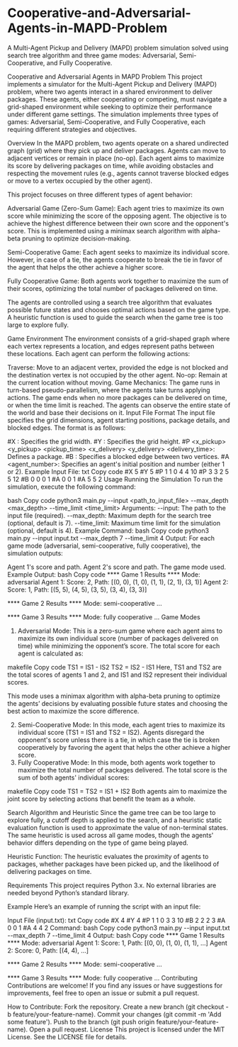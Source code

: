 # Cooperative-and-Adversarial-Agents-in-MAPD-Problem
A Multi-Agent Pickup and Delivery (MAPD) problem simulation solved using search tree algorithm and three game modes: Adversarial, Semi-Cooperative, and Fully Cooperative.


Cooperative and Adversarial Agents in MAPD Problem
This project implements a simulator for the Multi-Agent Pickup and Delivery (MAPD) problem, where two agents interact in a shared environment to deliver packages. These agents, either cooperating or competing, must navigate a grid-shaped environment while seeking to optimize their performance under different game settings. The simulation implements three types of games: Adversarial, Semi-Cooperative, and Fully Cooperative, each requiring different strategies and objectives.

Overview
In the MAPD problem, two agents operate on a shared undirected graph (grid) where they pick up and deliver packages. Agents can move to adjacent vertices or remain in place (no-op). Each agent aims to maximize its score by delivering packages on time, while avoiding obstacles and respecting the movement rules (e.g., agents cannot traverse blocked edges or move to a vertex occupied by the other agent).

This project focuses on three different types of agent behavior:

Adversarial Game (Zero-Sum Game): Each agent tries to maximize its own score while minimizing the score of the opposing agent. The objective is to achieve the highest difference between their own score and the opponent's score. This is implemented using a minimax search algorithm with alpha-beta pruning to optimize decision-making.

Semi-Cooperative Game: Each agent seeks to maximize its individual score. However, in case of a tie, the agents cooperate to break the tie in favor of the agent that helps the other achieve a higher score.

Fully Cooperative Game: Both agents work together to maximize the sum of their scores, optimizing the total number of packages delivered on time.

The agents are controlled using a search tree algorithm that evaluates possible future states and chooses optimal actions based on the game type. A heuristic function is used to guide the search when the game tree is too large to explore fully.

Game Environment
The environment consists of a grid-shaped graph where each vertex represents a location, and edges represent paths between these locations. Each agent can perform the following actions:

Traverse: Move to an adjacent vertex, provided the edge is not blocked and the destination vertex is not occupied by the other agent.
No-op: Remain at the current location without moving.
Game Mechanics:
The game runs in turn-based pseudo-parallelism, where the agents take turns applying actions.
The game ends when no more packages can be delivered on time, or when the time limit is reached.
The agents can observe the entire state of the world and base their decisions on it.
Input File Format
The input file specifies the grid dimensions, agent starting positions, package details, and blocked edges. The format is as follows:

#X <value>: Specifies the grid width.
#Y <value>: Specifies the grid height.
#P <x_pickup> <y_pickup> <pickup_time> <x_delivery> <y_delivery> <delivery_time>: Defines a package.
#B <x1> <y1> <x2> <y2>: Specifies a blocked edge between two vertices.
#A <x> <y> <agent_number>: Specifies an agent's initial position and number (either 1 or 2).
Example Input File:
txt
Copy code
#X 5
#Y 5
#P 1 1 0 4 4 10
#P 3 3 2 5 5 12
#B 0 0 0 1
#A 0 0 1
#A 5 5 2
Usage
Running the Simulation
To run the simulation, execute the following command:

bash
Copy code
python3 main.py --input <path_to_input_file> --max_depth <max_depth> --time_limit <time_limit>
Arguments:
--input: The path to the input file (required).
--max_depth: Maximum depth for the search tree (optional, default is 7).
--time_limit: Maximum time limit for the simulation (optional, default is 4).
Example Command:
bash
Copy code
python3 main.py --input input.txt --max_depth 7 --time_limit 4
Output:
For each game mode (adversarial, semi-cooperative, fully cooperative), the simulation outputs:

Agent 1's score and path.
Agent 2's score and path.
The game mode used.
Example Output:
bash
Copy code
**** Game 1 Results ****
Mode: adversarial
Agent 1: Score: 2, Path: [(0, 0), (1, 0), (1, 1), (2, 1), (3, 1)]
Agent 2: Score: 1, Path: [(5, 5), (4, 5), (3, 5), (3, 4), (3, 3)]

**** Game 2 Results ****
Mode: semi-cooperative
...

**** Game 3 Results ****
Mode: fully cooperative
...
Game Modes
1. Adversarial Mode:
This is a zero-sum game where each agent aims to maximize its own individual score (number of packages delivered on time) while minimizing the opponent’s score. The total score for each agent is calculated as:

makefile
Copy code
TS1 = IS1 - IS2
TS2 = IS2 - IS1
Here, TS1 and TS2 are the total scores of agents 1 and 2, and IS1 and IS2 represent their individual scores.

This mode uses a minimax algorithm with alpha-beta pruning to optimize the agents’ decisions by evaluating possible future states and choosing the best action to maximize the score difference.

2. Semi-Cooperative Mode:
In this mode, each agent tries to maximize its individual score (TS1 = IS1 and TS2 = IS2). Agents disregard the opponent's score unless there is a tie, in which case the tie is broken cooperatively by favoring the agent that helps the other achieve a higher score.
3. Fully Cooperative Mode:
In this mode, both agents work together to maximize the total number of packages delivered. The total score is the sum of both agents' individual scores:

makefile
Copy code
TS1 = TS2 = IS1 + IS2
Both agents aim to maximize the joint score by selecting actions that benefit the team as a whole.

Search Algorithm and Heuristic
Since the game tree can be too large to explore fully, a cutoff depth is applied to the search, and a heuristic static evaluation function is used to approximate the value of non-terminal states. The same heuristic is used across all game modes, though the agents' behavior differs depending on the type of game being played.

Heuristic Function:
The heuristic evaluates the proximity of agents to packages, whether packages have been picked up, and the likelihood of delivering packages on time.

Requirements
This project requires Python 3.x. No external libraries are needed beyond Python’s standard library.

Example
Here’s an example of running the script with an input file:

Input File (input.txt):
txt
Copy code
#X 4
#Y 4
#P 1 1 0 3 3 10
#B 2 2 2 3
#A 0 0 1
#A 4 4 2
Command:
bash
Copy code
python3 main.py --input input.txt --max_depth 7 --time_limit 4
Output:
bash
Copy code
**** Game 1 Results ****
Mode: adversarial
Agent 1: Score: 1, Path: [(0, 0), (1, 0), (1, 1), ...]
Agent 2: Score: 0, Path: [(4, 4), ...]

**** Game 2 Results ****
Mode: semi-cooperative
...

**** Game 3 Results ****
Mode: fully cooperative
...
Contributing
Contributions are welcome! If you find any issues or have suggestions for improvements, feel free to open an issue or submit a pull request.

How to Contribute:
Fork the repository.
Create a new branch (git checkout -b feature/your-feature-name).
Commit your changes (git commit -m 'Add some feature').
Push to the branch (git push origin feature/your-feature-name).
Open a pull request.
License
This project is licensed under the MIT License. See the LICENSE file for details.

